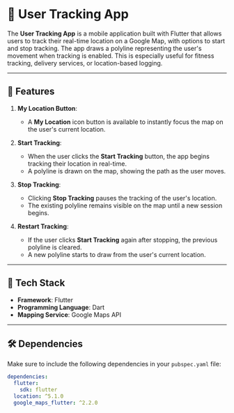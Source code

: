 # 📍 User Tracking App

The **User Tracking App** is a mobile application built with Flutter that allows users to track their real-time location on a Google Map, with options to start and stop tracking. The app draws a polyline representing the user's movement when tracking is enabled. This is especially useful for fitness tracking, delivery services, or location-based logging.

---

## 📱 Features

1. **My Location Button**:
   - A **My Location** icon button is available to instantly focus the map on the user's current location.

2. **Start Tracking**:
   - When the user clicks the **Start Tracking** button, the app begins tracking their location in real-time.
   - A polyline is drawn on the map, showing the path as the user moves.

3. **Stop Tracking**:
   - Clicking **Stop Tracking** pauses the tracking of the user's location.
   - The existing polyline remains visible on the map until a new session begins.

4. **Restart Tracking**:
   - If the user clicks **Start Tracking** again after stopping, the previous polyline is cleared.
   - A new polyline starts to draw from the user's current location.

---

## 🔧 Tech Stack

- **Framework**: Flutter
- **Programming Language**: Dart
- **Mapping Service**: Google Maps API

---

## 🛠️ Dependencies

Make sure to include the following dependencies in your `pubspec.yaml` file:

```yaml
dependencies:
  flutter:
    sdk: flutter
  location: ^5.1.0
  google_maps_flutter: ^2.2.0
```
